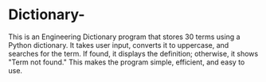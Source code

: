 # Dictionary-
This is an Engineering Dictionary program that stores 30 terms using a Python dictionary. It takes user input, converts it to uppercase, and searches for the term. If found, it displays the definition; otherwise, it shows "Term not found." This makes the program simple, efficient, and easy to use.
